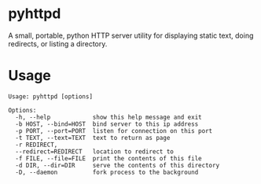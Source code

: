 # pyhttpd
A small, portable, python HTTP server utility for displaying static text, doing redirects, or listing a directory.

# Usage
```
Usage: pyhttpd [options]

Options:
  -h, --help            show this help message and exit
  -b HOST, --bind=HOST  bind server to this ip address
  -p PORT, --port=PORT  listen for connection on this port
  -t TEXT, --text=TEXT  text to return as page
  -r REDIRECT,
  --redirect=REDIRECT   location to redirect to
  -f FILE, --file=FILE  print the contents of this file
  -d DIR, --dir=DIR     serve the contents of this directory 
  -D, --daemon          fork process to the background
```
